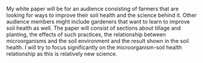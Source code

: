 My white paper will be for an audience consisting of farmers that are looking for ways to improve their soil health and the science behind it. Other audience members might include gardeners that want to learn to improve soil health as well. The paper will consist of sections about tillage and planting, the effects of such practices, the relationship between microorganisms and the soil environment and the result shown in the soil health. I will try to focus significantly on the microorganism-soil health relationship as this is relatively new science.
 
